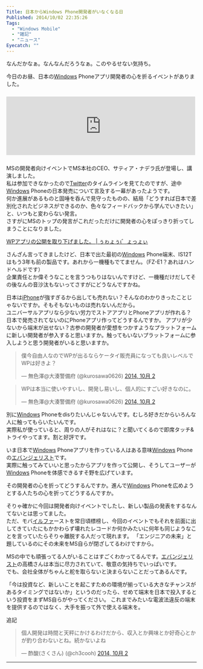 ```yaml
---
Title: 日本からWindows Phone開発者がいなくなる日
Published: 2014/10/02 22:35:26
Tags:
  - "Windows Mobile"
  - "雑記"
  - "ニュース"
Eyecatch: ""
---
```

<p>なんだかなぁ。なんなんだろうなぁ。このやるせない気持ち。</p>

<p>今日のお昼、日本の<a class="keyword" href="http://d.hatena.ne.jp/keyword/Windows">Windows</a> Phoneアプリ開発者の心を折るイベントがありました。</p>

<p><iframe src="http://hatenablog.com/embed?url=http%3A%2F%2Fpc.watch.impress.co.jp%2Fdocs%2Fnews%2Fevent%2F20141002_669576.html" title="【イベントレポート】国内開発者向けイベントにもナデラCEO登場 〜Windows Phone投入にも前向き - PC Watch" scrolling="no" frameborder="0" style="width: 100%; height: 155px; max-width: 500px; margin: 10px 0px;"><a href="http://pc.watch.impress.co.jp/docs/news/event/20141002_669576.html">【イベントレポート】国内開発者向けイベントにもナデラCEO登場 〜Windows Phone投入にも前向き - PC Watch</a></iframe></p>

<p>MSの開発者向けイベントでMS本社のCEO、サティア・ナデラ氏が登場し、講演しました。<br/>
私は参加できなかったので<a class="keyword" href="http://d.hatena.ne.jp/keyword/Twitter">Twitter</a>のタイムラインを見てたのですが、途中<a class="keyword" href="http://d.hatena.ne.jp/keyword/Windows">Windows</a> Phoneの日本発売について言及する一幕があったようです。<br/>
何か進展があるものと固唾を呑んで見守ったものの、結局「どうすれば日本で差別化されたビジネスができるのか、色々なフィードバックから学んでいきたい」と、いつもと変わらない発言。<br/>
さすがにMSのトップの発言がこれだっただけに開発者の心をぽっきり折ってしまうことになりました。</p>

<p><a href="http://kurosawa0626.wordpress.com/2014/10/02/wp%e3%82%a2%e3%83%97%e3%83%aa%e3%81%ae%e5%85%ac%e9%96%8b%e3%82%92%e5%8f%96%e3%82%8a%e4%b8%8b%e3%81%92%e3%81%be%e3%81%97%e3%81%9f%e3%80%82/">WP&#x30A2;&#x30D7;&#x30EA;&#x306E;&#x516C;&#x958B;&#x3092;&#x53D6;&#x308A;&#x4E0B;&#x3052;&#x307E;&#x3057;&#x305F;&#x3002; | &#x3045;&#x308E;&#x3087;&#x3045;&iota;&#x309B;&#x3087;&#x3063;&#x3087;&#x3043;</a></p>

<p>さんざん言ってきましたけど、日本で出た最初の<a class="keyword" href="http://d.hatena.ne.jp/keyword/Windows">Windows</a> Phone端末、IS12Tはもう3年も前の製品です。あれから一機種もでてません。（FZ-E1？あれはハンドヘルドです）<br/>
企業責任とか偉そうなことを言うつもりはないんですけど、一機種だけだしてその後なんの音沙汰もないってさすがにどうなんですかね。</p>

<p>日本は<a class="keyword" href="http://d.hatena.ne.jp/keyword/iPhone">iPhone</a>が強すぎるから出しても売れない？そんなのわかりきったことじゃないですか。そもそもないものは売れないんだから。<br/>
ユニバーサルアプリなら少ない労力でストアアプリとPhoneアプリが作れる？ 日本で発売されてないのにPhoneアプリ作ってどうするんですか。
アプリが少ないから端末が出せない？古参の開発者が愛想をつかすようなプラットフォームに新しい開発者が参入すると思いますか。触ってもいないプラットフォームに参入しようと思う開発者がいると思いますか。</p>

<p><blockquote class="twitter-tweet" lang="ja"><p>僕今自由人なのでWPが出るならケータイ販売員になっても良いレベルでWPは好きよ？</p>&mdash; 無色澤@大湊警備府 (@kurosawa0626) <a href="https://twitter.com/kurosawa0626/status/517655415874539520">2014, 10月 2</a></blockquote><script async src="//platform.twitter.com/widgets.js" charset="utf-8"></script></p>

<p><blockquote class="twitter-tweet" lang="ja"><p>WPは本当に使いやすいし、開発し易いし、個人的にすごい好きなのに。</p>&mdash; 無色澤@大湊警備府 (@kurosawa0626) <a href="https://twitter.com/kurosawa0626/status/517657086528720898">2014, 10月 2</a></blockquote><script async src="//platform.twitter.com/widgets.js" charset="utf-8"></script></p>

<p>別に<a class="keyword" href="http://d.hatena.ne.jp/keyword/Windows">Windows</a> Phoneをdisりたいんじゃないんです。むしろ好きだからいろんな人に触ってもらいたいんです。<br/>
実際私が使っていると、周りの人がそれはなに？と聞いてくるので即席タッチ&amp;トライやってます。割と好評です。</p>

<p>いま日本で<a class="keyword" href="http://d.hatena.ne.jp/keyword/Windows">Windows</a> Phoneアプリを作っている人はある意味<a class="keyword" href="http://d.hatena.ne.jp/keyword/Windows">Windows</a> Phoneの<a class="keyword" href="http://d.hatena.ne.jp/keyword/%A5%A8%A5%D0%A5%F3%A5%B8%A5%A7%A5%EA%A5%B9%A5%C8">エバンジェリスト</a>です。<br/>
実際に触ってみていいと思ったからアプリを作って公開し、そうしてユーザーが<a class="keyword" href="http://d.hatena.ne.jp/keyword/Windows">Windows</a> Phoneを体感できるすそ野を広げています。</p>

<p>その開発者の心を折ってどうするんですか。進んで<a class="keyword" href="http://d.hatena.ne.jp/keyword/Windows">Windows</a> Phoneを広めようとする人たちの心を折ってどうするんですか。</p>

<p>そりゃ確かに今回は開発者向けイベントでしたし、新しい製品の発表をするなんてないとは思ってました。<br/>
ただ、モバ<a class="keyword" href="http://d.hatena.ne.jp/keyword/%A5%A4%A5%EB%A5%D5%A5%A1">イルファ</a>ーストを常日頃標榜し、今回のイベントでもそれを前面に出してきていたにもかかわらず壊れたレコードか何かみたいに何年も同じようなことを言っていたらそりゃ離脱する人だって現れます。
「エンジニアの未来」と題しているのにその未来をMS自らが閉ざしてるわけですから。</p>

<p>MSの中でも頑張ってる人がいることはすごくわかってるんです。<a class="keyword" href="http://d.hatena.ne.jp/keyword/%A5%A8%A5%D0%A5%F3%A5%B8%A5%A7%A5%EA%A5%B9%A5%C8">エバンジェリスト</a>の高橋さんは本当に尽力されていて、敬意の気持ちでいっぱいです。<br/>
でも、会社全体がちゃんと舵を取らないと決まらないことだってあるんです。</p>

<p>「今は投資など、新しいことを起こすための環境が揃っている大きなチャンスがあるタイミングではないか」というのだったら、せめて端末を日本で投入するという投資をまずMS自らがやってください。
これまでみたいな電波法違反の端末を提供するのではなく、大手を振って外で使える端末を。</p>

<p>追記</p>

<p><blockquote class="twitter-tweet" lang="ja"><p>個人開発は時間と天秤にかけるわけだから、収入とか興味とか好奇心とかが釣り合わないとね。続かないよね</p>&mdash; 酢酸(さくさん) (@ch3cooh) <a href="https://twitter.com/ch3cooh/status/517668945713586176">2014, 10月 2</a></blockquote><script async src="//platform.twitter.com/widgets.js" charset="utf-8"></script></p>

***
